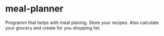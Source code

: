 # meal-planner
Programm that helps with meal plannig. Store your recipes. Also calculate your grocery and create for you shopping list.
